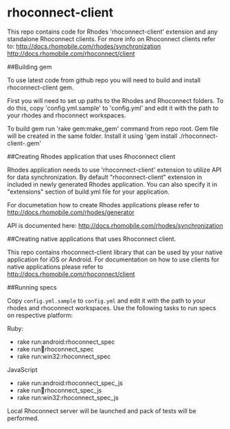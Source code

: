 rhoconnect-client
=================

This repo contains code for Rhodes 'rhoconnect-client' extension and any standalone Rhoconnect clients. For more info on Rhoconnect clients refer to:
  http://docs.rhomobile.com/rhodes/synchronization
  http://docs.rhomobile.com/rhoconnect/client

##Building gem

To use latest code from github repo you will need to build and install rhoconnect-client gem.

First you will need to set up paths to the Rhodes and Rhoconnect folders. To do this, copy 'config.yml.sample' to 'config.yml' and edit it with the path to your rhodes and rhoconnect workspaces.

To build gem run 'rake gem:make_gem' command from repo root. Gem file will be created in the same folder. Install it using 'gem install ./rhoconnect-client-<version>.gem'

##Creating Rhodes application that uses Rhoconnect client

Rhodes application needs to use 'rhoconnect-client' extension to utilize API for data synchronization. By default "rhoconnect-client" extension in included in newly generated Rhodes application. You can also specify it in "extensions" section of build.yml file for your application.

For documetation how to create Rhodes applications please refer to
  http://docs.rhomobile.com/rhodes/generator

API is documented here:
  http://docs.rhomobile.com/rhodes/synchronization
  
##Creating native applications that uses Rhoconnect client.

This repo contains rhoconnect-client library that can be used by your native application for iOS or Android. For documentation on how to use clients for native applications please refer to
  http://docs.rhomobile.com/rhoconnect/client

##Running specs

Copy `config.yml.sample` to `config.yml` and edit it with the path to your rhodes and rhoconnect workspaces.
Use the following tasks to run specs on respective platform:

Ruby:
* rake run:android:rhoconnect_spec
* rake run:iphone:rhoconnect_spec
* rake run:win32:rhoconnect_spec

JavaScript
* rake run:android:rhoconnect_spec_js
* rake run:iphone:rhoconnect_spec_js
* rake run:win32:rhoconnect_spec_js

Local Rhoconnect server will be launched and pack of tests will be performed.